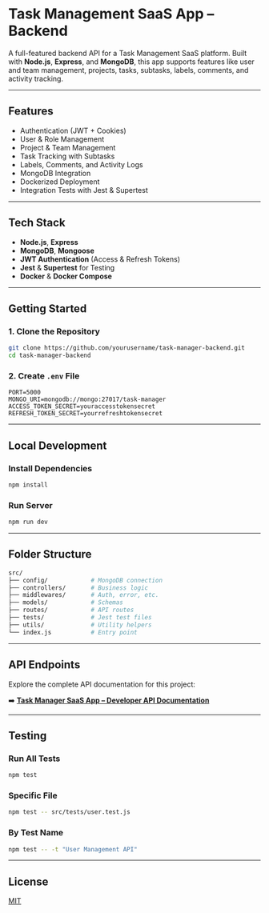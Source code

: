 # Task Management SaaS App – Backend

A full-featured backend API for a Task Management SaaS platform. Built with **Node.js**, **Express**, and **MongoDB**, this app supports features like user and team management, projects, tasks, subtasks, labels, comments, and activity tracking.

---

## Features

- Authentication (JWT + Cookies)
- User & Role Management
- Project & Team Management
- Task Tracking with Subtasks
- Labels, Comments, and Activity Logs
- MongoDB Integration
- Dockerized Deployment
- Integration Tests with Jest & Supertest

---

## Tech Stack

- **Node.js**, **Express**
- **MongoDB**, **Mongoose**
- **JWT Authentication** (Access & Refresh Tokens)
- **Jest** & **Supertest** for Testing
- **Docker** & **Docker Compose**

---

## Getting Started

### 1. Clone the Repository

```bash
git clone https://github.com/yourusername/task-manager-backend.git
cd task-manager-backend
```

### 2. Create `.env` File

```env
PORT=5000
MONGO_URI=mongodb://mongo:27017/task-manager
ACCESS_TOKEN_SECRET=youraccesstokensecret
REFRESH_TOKEN_SECRET=yourrefreshtokensecret
```

---

## Local Development

### Install Dependencies

```bash
npm install
```

### Run Server

```bash
npm run dev
```

---

## Folder Structure

```bash
src/
├── config/            # MongoDB connection
├── controllers/       # Business logic
├── middlewares/       # Auth, error, etc.
├── models/            # Schemas
├── routes/            # API routes
├── tests/             # Jest test files
├── utils/             # Utility helpers
└── index.js           # Entry point
```

---

<!-- ## MongoDB Schemas

### User

```js
{
  name, email, password, role, avatar;
}
```

### Project

```js
{
  name, description, members: [User], tasks: [Task]
}
```

### Task

```js
{
  title, description, assignee, project, status, priority, dueDate,
  subtasks: [Subtask], labels: [String], comments: [Comment]
}
```

### Subtask

```js
{
  title, status, parentTask;
}
```

### Comment

```js
{
  text, author, task, createdAt;
}
```

### Label

```js
{
  name, color;
}
```

### Team

```js
{
  name, members: [User], projects: [Project]
}
```

### Activity

```js
{
  action, user, task, project, timestamp;
}
```

--- -->

## API Endpoints

Explore the complete API documentation for this project:

➡️ [**Task Manager SaaS App – Developer API Documentation**](https://github.com/shahadatjaman/Task-Manager-SaaS-App---Developer-API-Documentation)

---

## Testing

### Run All Tests

```bash
npm test
```

### Specific File

```bash
npm test -- src/tests/user.test.js
```

### By Test Name

```bash
npm test -- -t "User Management API"
```

---

## License

[MIT](./LICENSE)
